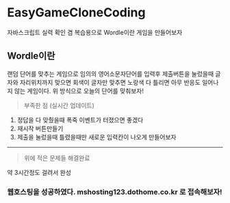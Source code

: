 # EasyGameCloneCoding

자바스크립트 실력 확인 겸 복습용으로 Wordle이란 게임을 만들어보자
## Wordle이란
랜덤 단어를 맞추는 게임으로
임의의 영어소문자단어를 입력후 제출버튼을 눌렀을때
글자와 자리위치까지 맞으면 회색이
글자만 맞추면 노랑색
다 틀리면 아무 반응도 일어나지 않는 게임이다.
위 방식으로 오늘의 단어를 맞춰보자!

> 부족한 점 (실시간 업데이트)
1. 정답을 다 맞췄을때 폭죽 이벤트가 터졌으면 좋겠다
2. 재시작 버튼만들기
3. 제출을 눌렀을때 틀렸을때만 새로운 입력칸이 나오게 만들어보자

--------------------------------------
> 위에 적은 문제들 해결완료

약 3시간정도 걸려서 완성

### 웹호스팅을 성공하였다. mshosting123.dothome.co.kr 로 접속해보자!

